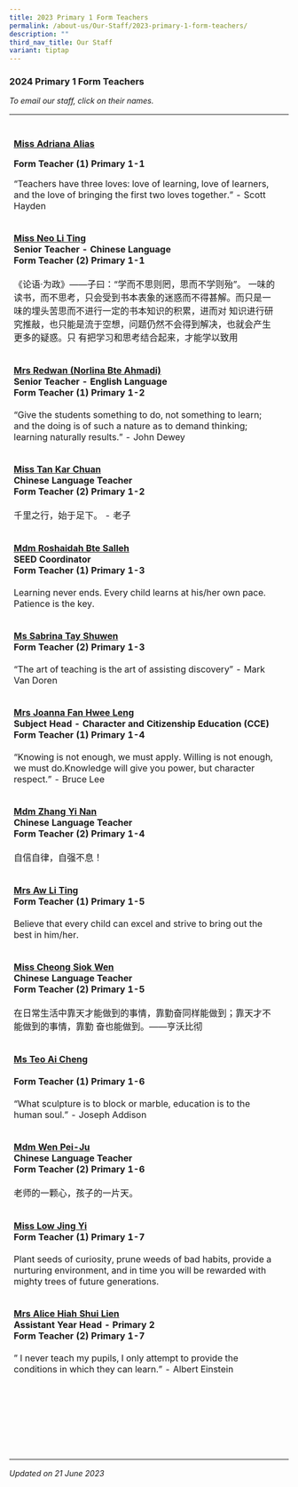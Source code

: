 ```yaml
---
title: 2023 Primary 1 Form Teachers
permalink: /about-us/Our-Staff/2023-primary-1-form-teachers/
description: ""
third_nav_title: Our Staff
variant: tiptap
---
```

<h3>2024 Primary 1 Form Teachers</h3><p><em>To email our staff, click on their names.</em></p><table><tbody><tr><th rowspan="1" colspan="1"><p></p></th><th rowspan="1" colspan="1"><p></p></th></tr><tr><td rowspan="1" colspan="1"><p><strong><a href="mailto:adriana_alias@moe.edu.sg" rel="noopener noreferrer nofollow" target="_blank">Miss Adriana Alias</a></strong></p><p><strong>Form Teacher (1) Primary 1-1</strong></p><p></p><p>“Teachers have three loves: love of learning, love of learners, and the love of bringing the first two loves together.” - Scott Hayden</p></td><td rowspan="1" colspan="1"><p></p></td></tr><tr><td rowspan="1" colspan="1"><p><strong><a href="mailto:neo_li_ting@moe.edu.sg" rel="noopener noreferrer nofollow" target="_blank">Miss Neo Li Ting</a></strong><br><strong>Senior Teacher - Chinese Language<br>Form Teacher (2) Primary 1-1</strong><br><br>《论语·为政》——子曰：“学而不思则罔，思而不学则殆”。 一味的读书，而不思考，只会受到书本表象的迷惑而不得甚解。而只是一味的埋头苦思而不进行一定的书本知识的积累，进而对 知识进行研究推敲，也只能是流于空想，问题仍然不会得到解决，也就会产生更多的疑惑。只 有把学习和思考结合起来，才能学以致用</p></td><td rowspan="1" colspan="1"><p></p></td></tr><tr><td rowspan="1" colspan="1"><p><strong><a href="mailto:norlina_ahmadi@moe.edu.sg" rel="noopener noreferrer nofollow" target="_blank"><u>Mrs Redwan (Norlina Bte Ahmadi)</u></a></strong><br><strong>Senior Teacher - English Language<br>Form Teacher (1) Primary 1-2</strong><br><br>“Give the students something to do, not something to learn; and the doing is of such a nature as to demand thinking; learning naturally results.” - John Dewey</p></td><td rowspan="1" colspan="1"><p></p></td></tr><tr><td rowspan="1" colspan="1"><p><strong><a href="mailto:tan_kar_chuan@moe.edu.sg" rel="noopener noreferrer nofollow" target="_blank"><u>Miss Tan Kar Chuan</u></a></strong><br><strong>Chinese Language Teacher<br>Form Teacher (2) Primary 1-2</strong><br><br>千里之行，始于足下。 - 老子</p></td><td rowspan="1" colspan="1"><p></p></td></tr><tr><td rowspan="1" colspan="1"><p><strong><a href="mailto:roshaidah_salleh@moe.edu.sg" rel="noopener noreferrer nofollow" target="_blank"><u>Mdm Roshaidah Bte Salleh</u></a></strong><br><strong>SEED Coordinator<br>Form Teacher (1) Primary 1-3</strong><br><br>Learning never ends. Every child learns at his/her own pace. Patience is the key.</p></td><td rowspan="1" colspan="1"><p></p></td></tr><tr><td rowspan="1" colspan="1"><p><strong><a href="mailto:tay_shuwen_sabrina@moe.edu.sg" rel="noopener noreferrer nofollow" target="_blank"><u>Ms Sabrina Tay Shuwen</u></a></strong><br><strong>Form Teacher (2) Primary 1-3</strong><br><br>“The art of teaching is the art of assisting discovery” - Mark Van Doren</p></td><td rowspan="1" colspan="1"><p></p></td></tr><tr><td rowspan="1" colspan="1"><p><strong><a href="mailto:toh_hwee_leng_joanna@moe.edu.sg" rel="noopener noreferrer nofollow" target="_blank"><u>Mrs Joanna Fan Hwee Leng</u></a></strong><br><strong>Subject Head - Character and Citizenship Education (CCE)<br>Form Teacher (1) Primary 1-4</strong><br><br>“Knowing is not enough, we must apply. Willing is not enough, we must do.Knowledge will give you power, but character respect.” - Bruce Lee</p></td><td rowspan="1" colspan="1"><p></p></td></tr><tr><td rowspan="1" colspan="1"><p><strong><a href="mailto:zhang_yinan@moe.edu.sg" rel="noopener noreferrer nofollow" target="_blank"><u>Mdm Zhang Yi Nan</u></a></strong><br><strong>Chinese Language Teacher<br>Form Teacher (2) Primary 1-4</strong><br><br>自信自律，自强不息！</p></td><td rowspan="1" colspan="1"><p></p></td></tr><tr><td rowspan="1" colspan="1"><p><strong><a href="mailto:heng_li_ting@moe.edu.sg" rel="noopener noreferrer nofollow" target="_blank"><u>Mrs Aw Li Ting</u></a></strong><br><strong>Form Teacher (1) Primary 1-5</strong><br><br>Believe that every child can excel and strive to bring out the best in him/her.</p></td><td rowspan="1" colspan="1"><p></p></td></tr><tr><td rowspan="1" colspan="1"><p><strong><a href="mailto:cheong_siok_wen@moe.edu.sg" rel="noopener noreferrer nofollow" target="_blank"><u>Miss Cheong Siok Wen</u></a></strong><br><strong>Chinese Language Teacher<br>Form Teacher (2) Primary 1-5</strong><br><br>在日常生活中靠天才能做到的事情，靠勤奋同样能做到；靠天才不能做到的事情，靠勤 奋也能做到。——亨沃比彻</p></td><td rowspan="1" colspan="1"><p></p></td></tr><tr><td rowspan="1" colspan="1"><p><strong><a href="mailto:teo_ai_cheng@moe.edu.sg" rel="noopener noreferrer nofollow" target="_blank"><u>Ms Teo Ai Cheng</u></a></strong><br><br><strong>Form Teacher (1) Primary 1-6</strong><br><br>“What sculpture is to block or marble, education is to the human soul.” - Joseph Addison</p></td><td rowspan="1" colspan="1"><p></p></td></tr><tr><td rowspan="1" colspan="1"><p><strong><a href="mailto:wen_pei_ju@moe.edu.sg" rel="noopener noreferrer nofollow" target="_blank"><u>Mdm Wen Pei-Ju</u></a></strong><br><strong>Chinese Language Teacher<br>Form Teacher (2) Primary 1-6</strong><br><br>老师的一颗心，孩子的一片天。</p></td><td rowspan="1" colspan="1"><p></p></td></tr><tr><td rowspan="1" colspan="1"><p><strong><a href="mailto:low_jing_yi@moe.edu.sg" rel="noopener noreferrer nofollow" target="_blank"><u>Miss Low Jing Yi</u></a></strong><br><strong>Form Teacher (1) Primary 1-7</strong><br><br>Plant seeds of curiosity, prune weeds of bad habits, provide a nurturing environment, and in time you will be rewarded with mighty trees of future generations.</p></td><td rowspan="1" colspan="1"><p></p></td></tr><tr><td rowspan="1" colspan="1"><p><strong><a href="mailto:alice_ooi_shui_lien@moe.edu.sg" rel="noopener noreferrer nofollow" target="_blank"><u>Mrs Alice Hiah Shui Lien</u></a></strong><br><strong>Assistant Year Head - Primary 2<br>Form Teacher (2) Primary 1-7</strong><br><br>” I never teach my pupils, I only attempt to provide the conditions in which they can learn.” - Albert Einstein</p></td><td rowspan="1" colspan="1"><p></p></td></tr><tr><td rowspan="1" colspan="1"><p></p></td><td rowspan="1" colspan="1"><p></p></td></tr><tr><td rowspan="1" colspan="1"><p></p></td><td rowspan="1" colspan="1"><p></p></td></tr><tr><td rowspan="1" colspan="1"><p></p></td><td rowspan="1" colspan="1"><p></p></td></tr><tr><td rowspan="1" colspan="1"><p></p></td><td rowspan="1" colspan="1"><p></p></td></tr><tr><td rowspan="1" colspan="1"><p></p></td><td rowspan="1" colspan="1"><p></p></td></tr><tr><td rowspan="1" colspan="1"><p></p></td><td rowspan="1" colspan="1"><p></p></td></tr></tbody></table><p><em>Updated on 21 June 2023</em></p>